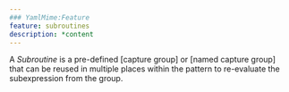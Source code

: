```yaml
---
### YamlMime:Feature
feature: subroutines
description: *content
---
```

A <dfn>Subroutine</dfn> is a pre-defined [capture group] or [named capture group] that can be reused in multiple places within the pattern to re-evaluate the subexpression from the group.
